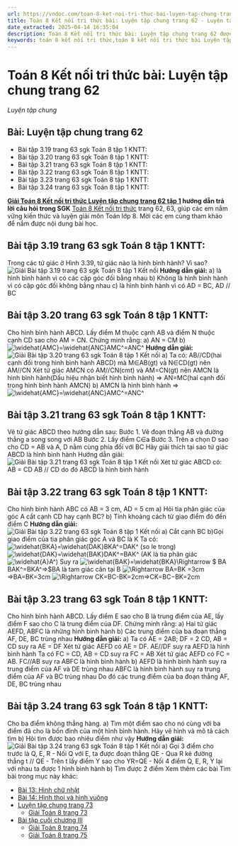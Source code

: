 ```yaml
---
url: https://vndoc.com/toan-8-ket-noi-tri-thuc-bai-luyen-tap-chung-trang-62-295071
title: Toán 8 Kết nối tri thức bài: Luyện tập chung trang 62 - Luyện tập chung - VnDoc.com
date_extracted: 2025-04-14 16:35:04
description: Toán 8 Kết nối tri thức bài: Luyện tập chung trang 62 được VnDoc biên soạn lời giải nhằm giúp các em nắm được nội dung bài Luyện tập chung, Toán 8 sách Kết nối tri thức. Mời các em tham khảo lời giải
keywords: toán 8 kết nối tri thức,toán 8 kết nối tri thức bài Luyện tập chung trang 62,toán 8 kết nối tri thức bài Luyện tập chung,toán lớp 8 kết nối tri thức,giải toán 8 kết nối tri thức,giải sgk toán 8 kết nối tri thức,sgk toán 8 kết nối tri thức với cuộc sống,toán 8 Luyện tập chung trang 62,luyện tập chung trang 62 lớp 8,toán lớp 8 luyện tập chung trang 63,toán 8 luyện tập chung trang 63,luyện tập chung lớp 8 trang 63,luyện tập chung trang 63 lớp 8,toán 8 trang 62
---
```


# Toán 8 Kết nối tri thức bài: Luyện tập chung trang 62
 _Luyện tập chung_
## Bài: Luyện tập chung trang 62
  * Bài tập 3.19 trang 63 sgk Toán 8 tập 1 KNTT: 
  * Bài tập 3.20 trang 63 sgk Toán 8 tập 1 KNTT: 
  * Bài tập 3.21 trang 63 sgk Toán 8 tập 1 KNTT: 
  * Bài tập 3.22 trang 63 sgk Toán 8 tập 1 KNTT: 
  * Bài tập 3.23 trang 63 sgk Toán 8 tập 1 KNTT: 
  * Bài tập 3.24 trang 63 sgk Toán 8 tập 1 KNTT: 

**[Giải Toán 8 Kết nối tri thức Luyện tập chung trang 62 tập 1](<https://vndoc.com/toan-8-ket-noi-tri-thuc-bai-luyen-tap-chung-trang-62-295071>) hướng dẫn trả lời câu hỏi trong SGK** [Toán 8 Kết nối tri thức](<https://vndoc.com/toan-8-ket-noi-tri-thuc>) trang 62, 63, giúp các em nắm vững kiến thức và luyện giải môn Toán lớp 8. Mời các em cùng tham khảo để nắm được nội dung bài học.
## **Bài tập 3.19 trang 63 sgk Toán 8 tập 1 KNTT:**
Trong các tứ giác ở Hình 3.39, tứ giác nào là hình bình hành? Vì sao?
![Giải Bài tập 3.19 trang 63 sgk Toán 8 tập 1 Kết nối](https://i.vdoc.vn/data/image/2023/04/23/anh-3-1.png)
**Hướng dẫn giải:**
a\) là hình bình hành vì có các cặp góc đối bằng nhau
b\) Không là hình bình hành vì có cặp góc đối không bằng nhau
c\) là hình bình hành vì có AD = BC, AD // BC
## **Bài tập 3.20 trang 63 sgk Toán 8 tập 1 KNTT:**
Cho hình bình hành ABCD. Lấy điểm M thuộc cạnh AB và điểm N thuộc cạnh CD sao cho AM = CN. Chứng minh rằng:
a\) AN = CM
b\) ![\\widehat{AMC}=\\widehat{ANC}](https://i.vdoc.vn/data/image/blank.png)AMC^=ANC^
**Hướng dẫn giải:**
![Giải Bài tập 3.20 trang 63 sgk Toán 8 tập 1 Kết nối](https://i.vdoc.vn/data/image/2023/04/23/anh-3-2.png)
a\) Ta có: AB//CD\(hai cạnh đối trong hình bình hành ABCD\)
mà M∈AB\(gt\)
và N∈CD\(gt\)
nên AM//CN
Xét tứ giác AMCN có AM//CN\(cmt\) và AM=CN\(gt\)
nên AMCN là hình bình hành\(Dấu hiệu nhận biết hình bình hành\)
⇒ AN=MC\(hai cạnh đối trong hình bình hành AMCN\)
b\) AMCN là hình bình hành ⇒ ![\\widehat{AMC}=\\widehat{ANC}](https://i.vdoc.vn/data/image/blank.png)AMC^=ANC^
## **Bài tập 3.21 trang 63 sgk Toán 8 tập 1 KNTT:**
Vẽ tứ giác ABCD theo hướng dẫn sau:
Bước 1. Vẽ đoạn thẳng AB và đường thẳng a song song với AB
Bước 2. Lấy điểm C∈a
Bước 3. Trên a chọn D sao cho CD = AB và A, D nằm cùng phía đối với BC
Hãy giải thích tại sao tứ giác ABCD là hình bình hành
Hướng dẫn giải:
![Giải Bài tập 3.21 trang 63 sgk Toán 8 tập 1 Kết nối](https://i.vdoc.vn/data/image/2023/04/23/anh-3-3.png)
Xét tứ giác ABCD có:
AB = CD
AB // CD
do đó ABCD là hình bình hành
## **Bài tập 3.22 trang 63 sgk Toán 8 tập 1 KNTT:**
Cho hình bình hành ABC có AB = 3 cm, AD = 5 cm
a\) Hỏi tia phân giác của góc A cắt cạnh CD hay cạnh BC?
b\) Tính khoảng cách từ giao điểm đó đến điểm C
**Hướng dẫn giải:**
![Giải Bài tập 3.22 trang 63 sgk Toán 8 tập 1 Kết nối](https://i.vdoc.vn/data/image/2023/04/23/anh-3-4.png)
a\) Cắt cạnh BC
b\)Gọi giao điểm của tia phân giác góc A và BC là K
Ta có: ![\\widehat{BKA}=\\widehat{DAK}](https://i.vdoc.vn/data/image/blank.png)BKA^=DAK^ \(so le trong\)
![\\widehat{DAK}=\\widehat{BAK}](https://i.vdoc.vn/data/image/blank.png)DAK^=BAK^ \(AK là tia phân giác ![\\widehat{A}](https://i.vdoc.vn/data/image/blank.png)A^\)
Suy ra ![\\widehat{BAK}=\\widehat{BKA}\\Rightarrow $ BA](https://i.vdoc.vn/data/image/blank.png)BAK^=BKA^⇒$BA là tam giác cân tại B ![\\Rightarrow BA=BK =3cm](https://i.vdoc.vn/data/image/blank.png)⇒BA=BK=3cm
![\\Rightarrow CK=BC-BK=2cm](https://i.vdoc.vn/data/image/blank.png)⇒CK=BC−BK=2cm
## **Bài tập 3.23 trang 63 sgk Toán 8 tập 1 KNTT:**
Cho hình bình hành ABCD. Lấy điểm E sao cho B là trung điểm của AE, lấy điểm F sao cho C là trung điểm của DF. Chứng minh rằng:
a\) Hai tứ giác AEFD, ABFC là những hình bình hành
b\) Các trung điểm của ba đoạn thẳng AF, DE, BC trùng nhau
**Hướng dẫn giải:**
a\) Ta có AE = 2AB; DF = 2 CD, AB = CD suy ra AE = DF
Xét tứ giác AEFD có AE = DF. AE//DF suy ra AEFD là hình bình hành
Ta có FC = CD, AB = CD suy ra FC = AB
Xét tứ giác AEFD có FC = AB. FC//AB suy ra ABFC là hình bình hành
b\) AEFD là hình bình hành suy ra trung điểm của AF và DE trùng nhau
ABFC là hình bình hành suy ra trung điểm của AF và BC trùng nhau
Do đó các trung điểm của ba đoạn thẳng AF, DE, BC trùng nhau
## **Bài tập 3.24 trang 63 sgk Toán 8 tập 1 KNTT:**
Cho ba điểm không thẳng hàng.
a\) Tìm một điểm sao cho nó cùng với ba điểm đã cho là bốn đỉnh của một hình bình hành. Hãy vẽ hình và mô tả cách tìm
b\) Hỏi tìm được bao nhiêu điểm như vậy
**Hướng dẫn giải:**
![Giải Bài tập 3.24 trang 63 sgk Toán 8 tập 1 Kết nối](https://i.vdoc.vn/data/image/2023/04/23/anh-3-5.png)
a\) Gọi 3 điểm cho trước là Q, E, R
\- Nối Q với E, ta được đoạn thẳng QE
\- Qua R kẻ đường thẳng t // QE
\- Trên t lấy điểm Y sao cho YR=QE
\- Nối 4 điểm Q, E, R, Y lại với nhau ta được 1 hình bình hành
b\) Tìm được 2 điểm
Xem thêm các bài Tìm bài trong mục này khác:
  * [Bài 13: Hình chữ nhật](</toan-8-ket-noi-tri-thuc-bai-13-295076>)
  * [Bài 14: Hình thoi và hình vuông](</toan-8-ket-noi-tri-thuc-bai-14-295082>)
  * [Luyện tập chung trang 73](</toan-8-ket-noi-tri-thuc-bai-luyen-tap-chung-trang-73-295095>)
    * [Giải Toán 8 trang 73](</giai-toan-8-trang-73-tap-1-ket-noi-tri-thuc-330265>)
  * [Bài tập cuối chương III ](</toan-8-ket-noi-tri-thuc-bai-tap-cuoi-chuong-iii-295097>)
    * [Giải Toán 8 trang 74](</giai-toan-8-trang-74-tap-1-ket-noi-tri-thuc-330266>)
    * [Giải Toán 8 trang 75](</giai-toan-8-trang-75-tap-1-ket-noi-tri-thuc-330267>)


